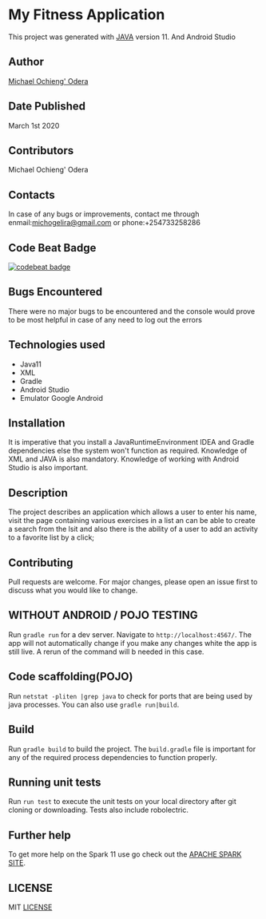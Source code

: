# My Fitness Application

This project was generated with [JAVA](https://www.oracle.com/technetwork/java/javase/downloads/jdk11-downloads-5066655.html) version 11. And Android Studio

## Author
[Michael Ochieng' Odera](https://www.github.com/MichaelOdera)

## Date Published
March 1st 2020


## Contributors
Michael Ochieng' Odera


## Contacts
In case of any bugs or improvements, contact me through enmail:michogelira@gmail.com or phone:+254733258286


## Code Beat Badge
[![codebeat badge](https://codebeat.co/badges/6f1e59f3-01dd-4c59-8ef3-6156600d6668)](https://codebeat.co/projects/github-com-michaelodera-androidthreeactivites-dev)



## Bugs Encountered
There were no major bugs to be encountered and the console would prove to be most helpful in case of any need to log out the errors

## Technologies used
* Java11
* XML
* Gradle
* Android Studio
* Emulator Google Android



## Installation
It is imperative that you install a JavaRuntimeEnvironment IDEA and Gradle dependencies else the system won't function as required. Knowledge
of XML and JAVA is also mandatory. Knowledge of working with Android Studio is also important.

## Description
The project describes an application which allows a user to enter his name, visit the page containing various exercises in a list an can be able to create a search from the lsit and also there is the ability of a user to add an activity to a favorite list by a click;

## Contributing
Pull requests are welcome. For major changes, please open an issue first to discuss what you would like to change.

## WITHOUT ANDROID / POJO TESTING
Run `gradle run` for a dev server. Navigate to `http://localhost:4567/`. The app will not automatically change if you make any changes white the app is still live. A rerun of the command will b needed in this case.

## Code scaffolding(POJO)
Run `netstat -pliten |grep java` to check for ports that are being used by java processes. You can also use `gradle run|build`.

## Build

Run `gradle build` to build the project. The `build.gradle` file is important for any of the required process dependencies to function properly.

## Running unit tests

Run `run test` to execute the unit tests on your local directory after git cloning or downloading. Tests also include robolectric.


## Further help

To get more help on the Spark 11 use go check out the [APACHE SPARK SITE](https://www.oracle.com/technetwork/java/javase/downloads/jdk11-downloads-5066655.html).

##  LICENSE
MIT [LICENSE](LICENSE)